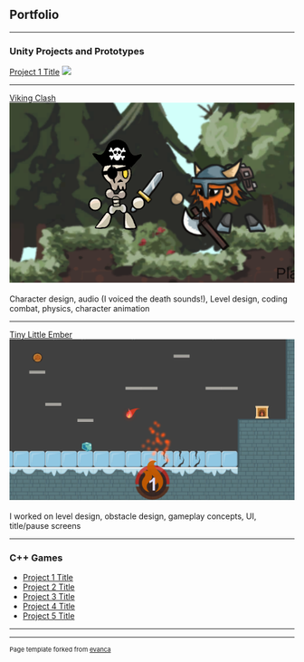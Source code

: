 ## Portfolio

---

### Unity Projects and Prototypes

[Project 1 Title](/sample_page)
<img src="images/dummy_thumbnail.jpg?raw=true"/>

---
[Viking Clash](https://justin0618.itch.io/vikingclash)
<img src="images/vikingdemo.png?raw=true"/>
<br><br>
Character design, audio (I voiced the death sounds!), Level design, coding combat, physics, character animation

---
[Tiny Little Ember](https://justin0618.itch.io/tiny-little-ember)
<img src="images/ember.png?raw=true"/>
<br><br>
I worked on level design, obstacle design, gameplay concepts, UI, title/pause screens

---

### C++ Games

- [Project 1 Title](http://example.com/)
- [Project 2 Title](http://example.com/)
- [Project 3 Title](http://example.com/)
- [Project 4 Title](http://example.com/)
- [Project 5 Title](http://example.com/)

---




---
<p style="font-size:11px">Page template forked from <a href="https://github.com/evanca/quick-portfolio">evanca</a></p>
<!-- Remove above link if you don't want to attibute -->
